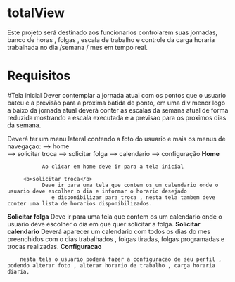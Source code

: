 # totalView
 Este projeto será destinado aos funcionarios controlarem suas jornadas, banco de horas , folgas , escala de trabalho e 
 controle da carga horaria trabalhada no dia /semana / mes  em tempo real.
 
 # Requisitos
 
 #Tela inicial
Dever contemplar a jornada atual com os pontos que o usuario bateu e a previsão para a 
proxima batida de ponto, em uma div menor logo a baixo da jornada atual deverá conter as escalas da semana atual de forma reduzida
mostrando a escala executada e a previsao para os proximos dias da semana.

Deverá ter um menu lateral contendo a foto do usuario e mais os menus de navegaçao:
                       --> home </br>
                        --> solicitar troca
                        --> solicitar folga
                        --> calendario 
                        --> configuração
       <b>Home</b>
           
               Ao clicar em home deve ir para a tela inicial 
               
         <b>solicitar troca</b>
               Deve ir para uma tela que contem os um calendario onde o usuario deve escolher o dia e informar o horario desejado
                  e disponibilizar para troca , nesta tela tambem deve conter uma lista de horarios disponibilizados.
  <b>Solicitar folga</b>
         Deve ir para uma tela que contem os um calendario onde o usuario deve escolher o dia em que quer solicitar a folga.
  <b>Solicitar calendario</b>
         Deverá aparecer um calendario com todos os dias do mes preenchidos com o dias trabalhados , folgas tiradas, folgas programadas
         e trocas realizadas.
  <b>Configuracao</b>
  
        nesta tela o usuario poderá fazer a configuracao de seu perfil , podendo alterar foto , alterar horario de trabalho , carga horaria diaria,
        
  
  


                
